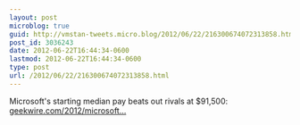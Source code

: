 ```yaml
---
layout: post
microblog: true
guid: http://vmstan-tweets.micro.blog/2012/06/22/216300674072313858.html
post_id: 3036243
date: 2012-06-22T16:44:34-0600
lastmod: 2012-06-22T16:44:34-0600
type: post
url: /2012/06/22/216300674072313858.html
---
```

Microsoft's starting median pay beats out rivals at $91,500: <a href="http://www.geekwire.com/2012/microsofts-starting-median-pay-beats-rivals-91500/">geekwire.com/2012/microsoft…</a>
